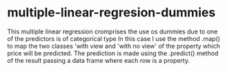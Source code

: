 # multiple-linear-regresion-dummies
This multiple linear regression cromprises the use os dummies due to one of the predictors is of categorical type
In this case I use the method .map() to map the two classes 'with view and 'with no view' of the property which price will be predicted.
The prediction is made using the .predict() method of the result passing a data frame where each row is a property.

